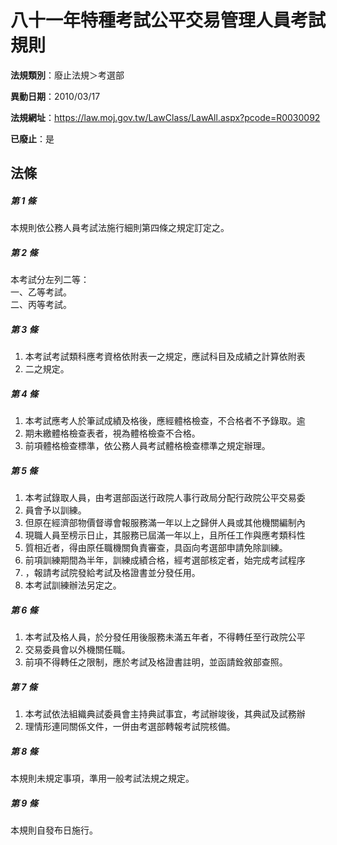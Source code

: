 # 八十一年特種考試公平交易管理人員考試規則

**法規類別**：廢止法規＞考選部

**異動日期**：2010/03/17  

**法規網址**：https://law.moj.gov.tw/LawClass/LawAll.aspx?pcode=R0030092

**已廢止**：是



## 法條
##### 第 1 條
本規則依公務人員考試法施行細則第四條之規定訂定之。

##### 第 2 條
本考試分左列二等：  
一、乙等考試。  
二、丙等考試。  

##### 第 3 條
1. 本考試考試類科應考資格依附表一之規定，應試科目及成績之計算依附表
1. 二之規定。

##### 第 4 條
1. 本考試應考人於筆試成績及格後，應經體格檢查，不合格者不予錄取。逾
1. 期未繳體格檢查表者，視為體格檢查不合格。
1. 前項體格檢查標準，依公務人員考試體格檢查標準之規定辦理。

##### 第 5 條
1. 本考試錄取人員，由考選部函送行政院人事行政局分配行政院公平交易委
1. 員會予以訓練。
1. 但原在經濟部物價督導會報服務滿一年以上之歸併人員或其他機關編制內
1. 現職人員至榜示日止，其服務已屆滿一年以上，且所任工作與應考類科性
1. 質相近者，得由原任職機關負責審查，具函向考選部申請免除訓練。
1. 前項訓練期間為半年，訓練成績合格，經考選部核定者，始完成考試程序
1. ，報請考試院發給考試及格證書並分發任用。
1. 本考試訓練辦法另定之。

##### 第 6 條
1. 本考試及格人員，於分發任用後服務未滿五年者，不得轉任至行政院公平
1. 交易委員會以外機關任職。
1. 前項不得轉任之限制，應於考試及格證書註明，並函請銓敘部查照。

##### 第 7 條
1. 本考試依法組織典試委員會主持典試事宜，考試辦竣後，其典試及試務辦
1. 理情形連同關係文件，一併由考選部轉報考試院核備。

##### 第 8 條
本規則未規定事項，準用一般考試法規之規定。

##### 第 9 條
本規則自發布日施行。


